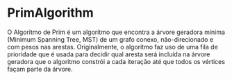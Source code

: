 # PrimAlgorithm

O Algoritmo de Prim é um algoritmo que encontra a árvore geradora mínima (Minimum Spanning Tree, MST) de um grafo conexo, não-direcionado e com pesos nas arestas. Originalmente, o algoritmo faz uso de uma fila de prioridade que é usada para decidir qual aresta será incluída na árvore geradora que o algoritmo constrói a cada iteração até que todos os vértices façam parte da árvore.
